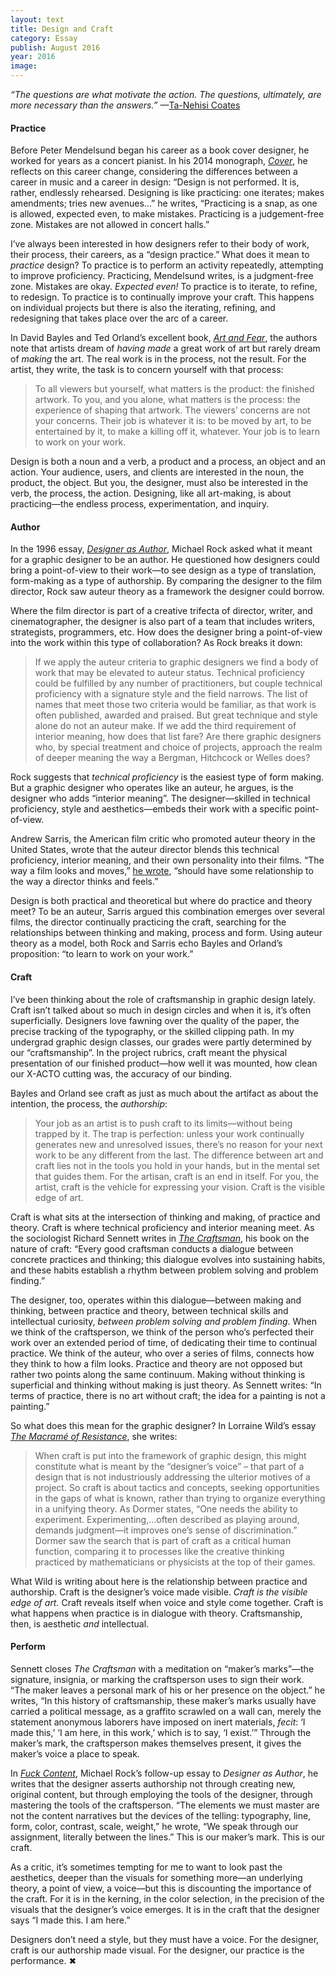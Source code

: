 ```yaml
---
layout: text
title: Design and Craft
category: Essay
publish: August 2016
year: 2016
image: 
---
```


<p><em>“The questions are what motivate the action. The questions, ultimately, are more necessary than the answers.”</em> —<a href="http://www.theatlantic.com/magazine/archive/2016/04/the-return-of-the-black-panther/471516/">Ta-Nehisi Coates</a></p>

<h4>Practice</h4>

<p>Before Peter Mendelsund began his career as a book cover designer, he worked for years as a concert pianist. In his 2014 monograph, <a href="http://www.amazon.com/Cover-Peter-Mendelsund/dp/1576876675/ref=sr_1_1?ie=UTF8&amp;qid=1461509395&amp;sr=8-1&amp;keywords=peter+mendelsund+cover"><em>Cover</em></a>, he reflects on this career change, considering the differences between a career in music and a career in design: “Design is not performed. It is, rather, endlessly rehearsed. Designing is like practicing: one iterates; makes amendments; tries new avenues…” he writes, “Practicing is a snap, as one is allowed, expected even, to make mistakes. Practicing is a judgement-free zone. Mistakes are not allowed in concert halls.”</p>

<p>I’ve always been interested in how designers refer to their body of work, their process, their careers, as a “design practice.” What does it mean to <em>practice</em> design? To practice is to perform an activity repeatedly, attempting to improve proficiency. Practicing, Mendelsund writes, is a judgment-free zone. Mistakes are okay. <em>Expected even!</em> To practice is to iterate, to refine, to redesign. To practice is to continually improve your craft. This happens on individual projects but there is also the iterating, refining, and redesigning that takes place over the arc of a career. </p>

<p>In David Bayles and Ted Orland’s excellent book, <a href="http://www.amazon.com/Art-Fear-Observations-Rewards-Artmaking/dp/0961454733/ref=sr_1_1?ie=UTF8&amp;qid=1461509414&amp;sr=8-1&amp;keywords=art+and+fear"><em>Art and Fear</em></a>, the authors note that artists dream of <em>having made</em> a great work of art but rarely dream of <em>making</em> the art. The real work is in the process, not the result. For the artist, they write, the task is to concern yourself with that process: </p>

<blockquote>
<p>To all viewers but yourself, what matters is the product: the finished artwork. To you, and you alone, what matters is the process: the experience of shaping that artwork. The viewers’ concerns are not your concerns. Their job is whatever it is: to be moved by art, to be entertained by it, to make a killing off it, whatever. Your job is to learn to work on your work.</p>
</blockquote>

<p>Design is both a noun and a verb, a product and a process, an object and an action. Your audience, users, and clients are interested in the noun, the product, the object. But you, the designer, must also be interested in the verb, the process, the action. Designing, like all art-making, is about practicing—the endless process, experimentation, and inquiry. </p>

<h4>Author</h4>

<p>In the 1996 essay, <a href="http://2x4.org/ideas/22/designer-as-author/"><em>Designer as Author</em></a>, Michael Rock asked what it meant for a graphic designer to be an author. He questioned how designers could bring a point-of-view to their work—to see design as a type of translation, form-making as a type of authorship. By comparing the designer to the film director, Rock saw auteur theory as a framework the designer could borrow. </p>

<p>Where the film director is part of a creative trifecta of director, writer, and cinematographer, the designer is also part of a team that includes writers, strategists, programmers, etc. How does the designer bring a point-of-view into the work within this type of collaboration? As Rock breaks it down:</p>

<blockquote>
<p>If we apply the auteur criteria to graphic designers we find a body of work that may be elevated to auteur status. Technical proficiency could be fulfilled by any number of practitioners, but couple technical proficiency with a signature style and the field narrows. The list of names that meet those two criteria would be familiar, as that work is often published, awarded and praised. But great technique and style alone do not an auteur make. If we add the third requirement of interior meaning, how does that list fare? Are there graphic designers who, by special treatment and choice of projects, approach the realm of deeper meaning the way a Bergman, Hitchcock or Welles does?</p>
</blockquote>

<p>Rock suggests that <em>technical proficiency</em> is the easiest type of form making. But a graphic designer who operates like an auteur, he argues, is the designer who adds “interior meaning”. The designer—skilled in technical proficiency, style and aesthetics—embeds their work with a specific point-of-view. </p>

<p>Andrew Sarris, the American film critic who promoted auteur theory in the United States, wrote that the auteur director blends this technical proficiency, interior meaning, and their own personality into their films. “The way a film looks and moves,” <a href="https://dramaandfilm.qwriting.qc.cuny.edu/files/2011/06/Sarris-Notes-on-the-Auteur-Theory.pdf">he wrote</a>, “should have some relationship to the way a director thinks and feels.” </p>

<p>Design is both practical and theoretical but where do practice and theory meet? To be an auteur, Sarris argued this combination emerges over several films, the director continually practicing the craft, searching for the relationships between thinking and making, process and form. Using auteur theory as a model, both Rock and Sarris echo Bayles and Orland’s proposition: “to learn to work on your work.” </p>

<h4>Craft</h4>

<p>I’ve been thinking about the role of craftsmanship in graphic design lately. Craft isn’t talked about so much in design circles and when it is, it’s often superficially. Designers love fawning over the quality of the paper, the precise tracking of the typography, or the skilled clipping path. In my undergrad graphic design classes, our grades were partly determined by our “craftsmanship”. In the project rubrics, craft meant the physical presentation of our finished product—how well it was mounted, how clean our X-ACTO cutting was, the accuracy of our binding. </p>

<p>Bayles and Orland see craft as just as much about the artifact as about the intention, the process, the <em>authorship</em>:</p>

<blockquote>
<p>Your job as an artist is to push craft to its limits—without being trapped by it. The trap is perfection: unless your work continually generates new and unresolved issues, there’s no reason for your next work to be any different from the last. The difference between art and craft lies not in the tools you hold in your hands, but in the mental set that guides them. For the artisan, craft is an end in itself. For you, the artist, craft is the vehicle for expressing your vision. Craft is the visible edge of art.</p>
</blockquote>

<p>Craft is what sits at the intersection of thinking and making, of practice and theory. Craft is where technical proficiency and interior meaning meet. As the sociologist Richard Sennett writes in <a href="http://www.amazon.com/Craftsman-Richard-Sennett/dp/0300151195/ref=sr_1_1?ie=UTF8&amp;qid=1461509470&amp;sr=8-1&amp;keywords=the+craftsman+richard+sennett"><em>The Craftsman</em></a>, his book on the nature of craft: “Every good craftsman conducts a dialogue between concrete practices and thinking; this dialogue evolves into sustaining habits, and these habits establish a rhythm between problem solving and problem finding.” </p>

<p>The designer, too, operates within this dialogue—between making and thinking, between practice and theory, between technical skills and intellectual curiosity, <em>between problem solving and problem finding</em>. When we think of the craftsperson, we think of the person who’s perfected their work over an extended period of time, of dedicating their time to continual practice. We think of the auteur, who over a series of films, connects how they think to how a film looks. Practice and theory are not opposed but rather two points along the same continuum. Making without thinking is superficial and thinking without making is just theory. As Sennett writes: “In terms of practice, there is no art without craft; the idea for a painting is not a painting.”</p>

<p>So what does this mean for the graphic designer? In Lorraine Wild’s essay <a href="http://brandidentity.hs-augsburg.de/wp-content/uploads/design-matters-16.pdf"><em>The Macramé of Resistance</em></a>, she writes: </p>

<blockquote>
<p>When craft is put into the framework of graphic design, this might constitute what is meant by the “designer’s voice” – that part of a design that is not industriously addressing the ulterior motives of a project. So craft is about tactics and concepts, seeking opportunities in the gaps of what is known, rather than trying to organize everything in a unifying theory. As Dormer states, “One needs the ability to experiment. Experimenting,…often described as playing around, demands judgment—it improves one’s sense of discrimination.” Dormer saw the search that is part of craft as a critical human function, comparing it to processes like the creative thinking practiced by mathematicians or physicists at the top of their games.</p>
</blockquote>

<p>What Wild is writing about here is the relationship between practice and authorship. Craft is the designer’s voice made visible. <em>Craft is the visible edge of art.</em> Craft reveals itself when voice and style come together. Craft is what happens when practice is in dialogue with theory. Craftsmanship, then, is aesthetic <em>and</em> intellectual. </p>

<h4>Perform</h4>

<p>Sennett closes <em>The Craftsman</em> with a meditation on “maker’s marks”—the signature, insignia, or marking the craftsperson uses to sign their work. “The maker leaves a personal mark of his or her presence on the object.” he writes, “In this history of craftsmanship, these maker’s marks usually have carried a political message, as a graffito scrawled on a wall can, merely the statement anonymous laborers have imposed on inert materials, <em>fecit</em>: ‘I made this,’ ‘I am here, in this work,’ which is to say, ‘I exist.’” Through the maker’s mark, the craftsperson makes themselves present, it gives the maker’s voice a place to speak.</p>

<p>In <a href="http://2x4.org/ideas/2/fuck-content/"><em>Fuck Content</em></a>, Michael Rock’s follow-up essay to <em>Designer as Author</em>, he writes that the designer asserts authorship not through creating new, original content, but through employing the tools of the designer, through mastering the tools of the craftsperson. “The elements we must master are not the content narratives but the devices of the telling: typography, line, form, color, contrast, scale, weight,” he wrote, “We speak through our assignment, literally between the lines.” This is our maker’s mark. This is our craft.</p>

<p>As a critic, it’s sometimes tempting for me to want to look past the aesthetics, deeper than the visuals for something more—an underlying theory, a point of view, a voice—but this is discounting the importance of the craft. For it is in the kerning, in the color selection, in the precision of the visuals that the designer’s voice emerges. It is in the craft that the designer says “I made this. I am here.” </p>

<p>Designers don’t need a style, but they must have a voice. For the designer, craft is our authorship made visual. For the designer, our practice is the performance. &#10006;</p>